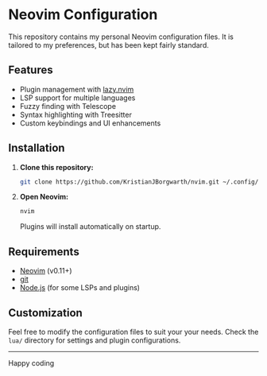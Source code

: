 # Neovim Configuration

This repository contains my personal Neovim configuration files. It is tailored to my preferences, but has been kept fairly standard.

## Features

- Plugin management with [lazy.nvim](https://github.com/folke/lazy.nvim) 
- LSP support for multiple languages
- Fuzzy finding with Telescope
- Syntax highlighting with Treesitter
- Custom keybindings and UI enhancements

## Installation

1. **Clone this repository:**
    ```sh
    git clone https://github.com/KristianJBorgwarth/nvim.git ~/.config/nvim
    ```

2. **Open Neovim:**
    ```sh
    nvim
    ```
    Plugins will install automatically on startup.

## Requirements

- [Neovim](https://neovim.io/) (v0.11+)
- [git](https://git-scm.com/)
- [Node.js](https://nodejs.org/) (for some LSPs and plugins)

## Customization

Feel free to modify the configuration files to suit your your needs. Check the `lua/` directory for settings and plugin configurations.

---

Happy coding
